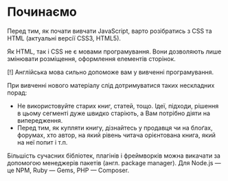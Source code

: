 # Починаємо

Перед тим, як почати вивчати JavaScript, варто розібратись з CSS та HTML (актуальні версії CSS3, HTML5).

Як HTML, так і CSS не є мовами програмування. Вони дозволяють лише змінювати розміщення, оформлення елементів сторінок.

[!] Англійська мова сильно допоможе вам у вивченні програмування.

При вивченні нового матеріалу слід дотримуватися таких нескладних порад:

* Не використовуйте старих книг, статей, тощо. Ідеї, підходи, рішення в цьому сегменті дуже швидко старіють, а Вам потрібно діяти на випередження.
* Перед тим, як купляти книгу, дізнайтесь у продавця чи на блоґах, форумах, хто автор, на який рівень читача орієнтована книга, який на неї попит і т.п.


Більшість сучасних бібліотек, плагінів і фреймворків можна викачати за допомогою менеджерів пакетів (англ. package manager). Для Node.js — це NPM, Ruby — Gems, PHP — Composer.
